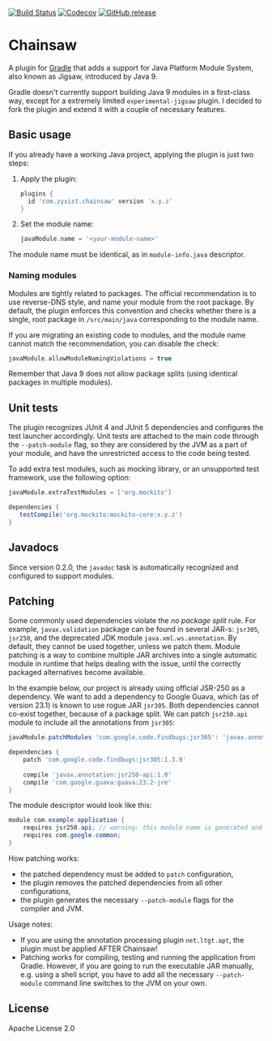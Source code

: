 [![Build Status](https://travis-ci.org/zyxist/chainsaw.svg?branch=master)](https://travis-ci.org/zyxist/chainsaw)
[![Codecov](https://img.shields.io/codecov/c/github/zyxist/chainsaw.svg)]()
[![GitHub release](https://img.shields.io/github/release/zyxist/chainsaw.svg)]()

# Chainsaw

A plugin for [Gradle](http://gradle.org) that adds a support for Java Platform Module System, also known as Jigsaw,
introduced by Java 9.

Gradle doesn't currently support building Java 9 modules in a first-class way, except for a extremely limited
`experimental-jigsaw` plugin. I decided to fork the plugin and extend it with a couple of necessary features.

## Basic usage

If you already have a working Java project, applying the plugin is just two steps:

 1. Apply the plugin:
    ```groovy
    plugins {
      id 'com.zyxist.chainsaw' version 'x.y.z'
    }
    ```
 2. Set the module name:
    ```groovy
    javaModule.name = '<your-module-name>'
    ```

The module name must be identical, as in `module-info.java` descriptor.

### Naming modules

Modules are tightly related to packages. The official recommendation is to use reverse-DNS style, and name your
module from the root package. By default, the plugin enforces this convention and checks whether there is a single,
root package in `/src/main/java` corresponding to the module name.

If you are migrating an existing code to modules, and the module name cannot match the recommendation, you can disable
the check:

```groovy
javaModule.allowModuleNamingViolations = true
```

Remember that Java 9 does not allow package splits (using identical packages in multiple modules).

## Unit tests

The plugin recognizes JUnit 4 and JUnit 5 dependencies and configures the test launcher accordingly. Unit tests are
attached to the main code through the `--patch-module` flag, so they are considered by the JVM as a part of your
module, and have the unrestricted access to the code being tested.

To add extra test modules, such as mocking library, or an unsupported test framework, use the following option:

```groovy
javaModule.extraTestModules = ['org.mockito']

dependencies {
   testCompile('org.mockito:mockito-core:x.y.z')
}
```

## Javadocs

Since version 0.2.0, the `javadoc` task is automatically recognized and configured to support modules.

## Patching

Some commonly used dependencies violate the *no package split* rule. For example, `javax.validation` package can be
found in several JAR-s: `jsr305`, `jsr250`, and the deprecated JDK module `java.xml.ws.annotation`. By default, they
cannot be used together, unless we patch them. Module patching is a way to combine multiple JAR archives into a
single automatic module in runtime that helps dealing with the issue, until the correctly packaged alternatives
become available.

In the example below, our project is already using official JSR-250 as a dependency. We want to add a dependency to
Google Guava, which (as of version 23.1) is known to use rogue JAR `jsr305`. Both dependencies cannot co-exist together,
because of a package split. We can patch `jsr250.api` module to include all the annotations from `jsr305`:
 

```groovy
javaModule.patchModules 'com.google.code.findbugs:jsr305': 'javax.annotation:jsr250-api'

dependencies {
    patch 'com.google.code.findbugs:jsr305:1.3.9'
    
    compile 'javax.annotation:jsr250-api:1.0'
    compile 'com.google.guava:guava:23.2-jre'
}
```

The module descriptor would look like this:

```java
module com.example.application {
    requires jsr250.api; // warning: this module name is generated and it is not safe to rely on it!
    requires com.google.common;
}
```

How patching works:

 * the patched dependency must be added to `patch` configuration,
 * the plugin removes the patched dependencies from all other configurations,
 * the plugin generates the necessary `--patch-module` flags for the compiler and JVM.
 
Usage notes:
 * If you are using the annotation processing plugin `net.ltgt.apt`, the plugin must be applied AFTER Chainsaw!
 * Patching works for compiling, testing and running the application from Gradle. However, if you are going
to run the executable JAR manually, e.g. using a shell script, you have to add all the necessary `--patch-module` command
line switches to the JVM on your own.

## License

Apache License 2.0